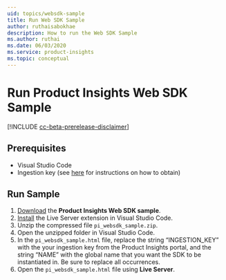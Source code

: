 ```yaml
---
uid: topics/websdk-sample
title: Run Web SDK Sample
author: ruthaisabokhae
description: How to run the Web SDK Sample
ms.author: ruthai
ms.date: 06/03/2020
ms.service: product-insights
ms.topic: conceptual
---
```


# Run Product Insights Web SDK Sample

[!INCLUDE [cc-beta-prerelease-disclaimer]( includes/cc-beta-prerelease-disclaimer.md)]

## Prerequisites

- Visual Studio Code
- Ingestion key (see [here](getting-started-websdk.md) for instructions on how to obtain)

## Run Sample

1. [Download](https://download.pi.dynamics.com/sdk/ProductInsightsSamples/pi_websdk_sample.zip) the **Product Insights Web SDK sample**.
2. [Install](https://marketplace.visualstudio.com/items?itemName=ritwickdey.LiveServer) the Live Server extension in Visual Studio Code.
3. Unzip the compressed file `pi_websdk_sample.zip`.
4. Open the unzipped folder in Visual Studio Code.
5. In the `pi_websdk_sample.html` file, replace the string “INGESTION_KEY” with the your ingestion key from the Product Insights portal, and the string “NAME” with the global name that you want the SDK to be instantiated in. Be sure to replace all occurrences.
6. Open the `pi_websdk_sample.html` file using **Live Server**.
